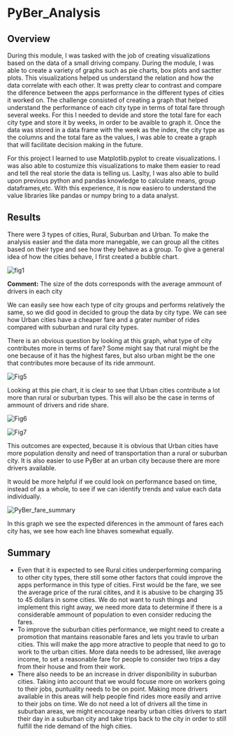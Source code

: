 # PyBer_Analysis

## Overview

During this module, I was tasked with the job of creating visualizations based on the data of a small driving company. During the module, I was able to create a variety of graphs such as pie charts, box plots and sactter plots. This visualizations helped us understand the relation and how the data correlate with each other. It was pretty clear to contrast and compare the diference between the apps performance in the different types of cities it worked on.
The challenge consisted of creating a graph that helped understand the performance of each city type in terms of total fare through several weeks. For this I needed to devide and store the total fare for each city type and store it by weeks, in order to be avaible to graph it. Once the data was stored in a data frame with the week as the index, the city type as the columns and the total fare as the values, I was able to create a graph that will facilitate decision making in the future.

For this project I learned to use Matplotlib.pyplot to create visualizations. I was also able to costumize this visualizations to make them easier to read and tell the real storie the data is telling us. Laslty, I was also able to build upon previous python and pandas knowledge to calculate means, group dataframes,etc. With this experience, it is now easiero to understand the value libraries like pandas or numpy bring to a data analyst.

## Results

There were 3 types of cities, Rural, Suburban and Urban. To make the analysis easier and the data more manegable, we can group all the citites based on their type and see how they behave as a group. To give a general idea of how the cities behave, I first created a bubble chart.

![fig1](https://user-images.githubusercontent.com/95836718/151262135-700ef8f4-6694-40fb-bd30-910619d95578.png)

**Comment:** The size of the dots corresponds with the average ammount of drivers in each city

We can easily see how each type of city groups and performs relatively the same, so we did good in decided to group the data by city type. We can see how Urban cities have a cheaper fare and a grater number of rides compared with suburban and rural city types.

There is an obvious question by looking at this graph, what type of city contributes more in terms of fare? Some might say that rural might be the one because of it has the highest fares, but also urban might be the one that contributes more because of its ride ammount.

![Fig5](https://user-images.githubusercontent.com/95836718/151262953-27547367-76b5-4584-b798-b06939eca8e7.png)

Looking at this pie chart, it is clear to see that Urban cities contribute a lot more than rural or suburban types. This will also be the case in terms of ammount of drivers and ride share.

![Fig6](https://user-images.githubusercontent.com/95836718/151263339-70b87b28-b8c2-4aaa-b074-c5901a8397f8.png)

![Fig7](https://user-images.githubusercontent.com/95836718/151263351-85664e49-1ac1-4870-b8fd-6b91996cb846.png)

This outcomes are expected, because it is obvious that Urban cities have more population density and need of transportation than a rural or suburban city. It is also easier to use PyBer at an urban city because there are more drivers available.

It would be more helpful if we could look on performance based on time, instead of as a whole, to see if we can identify trends and value each data individually.

![PyBer_fare_summary](https://user-images.githubusercontent.com/95836718/151263635-018496e8-af08-4cdd-b63d-cd9779aa1367.png)

In this graph we see the expected diferences in the ammount of fares each city has, we see how each line bhaves somewhat equally.

## Summary
- Even that it is expected to see Rural cities underperforming comparing to other city types, there still some other factors that could improve the apps performance in this type of cities. First would be the fare, we see the average price of the rural citites, and it is abusive to be charging 35 to 45 dollars in some cities. We do not want to rush things and implement this right away, we need more data to determine if there is a considerable ammount of population to even consider reducing the fares. 
- To improve the suburban cities performance, we might need to create a promotion that mantains reasonable fares and lets you travle to urban cities. This will make the app more atractive to people that need to go to work to the urban cities. More data needs to be adressed, like average income, to set a reasonable fare for people to consider two trips a day from their house and from their work.
- There also needs to be an increase in driver disponibility in suburban cities. Taking into account that we would focuse more on workers going to their jobs, puntuality needs to be on point. Making more drivers available in this areas will help people find rides more easily and arrive to their jobs on time. We do not need a lot of drivers all the time in suburban areas, we might encourage nearby urban cities drivers to start their day in a suburban city and take trips back to the city in order to still fulfill the ride demand of the high cities.
